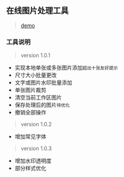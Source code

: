 
## 在线图片处理工具

>[demo](http://demojin.github.io/imgTools/pictools.html "在线图片处理工具") 

### 工具说明

>version 1.0.1

* 实现本地单张或多张图片添加`超出十张友好提示`
* 尺寸大小批量更改
* 文字或图片水印批量添加
* 单张图片裁剪
* 清空当前工作区图片
* 保存处理后的图片`待优化`
* 撤销全部操作

>version 1.0.2

* 增加常见字体

>version 1.0.3

* 增加水印透明度
* 部分样式优化